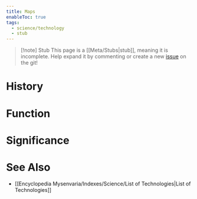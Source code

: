 ```yaml
---
title: Maps
enableToc: true
tags:
  - science/technology
  - stub
---
```


> [!note] Stub
> This page is a [[Meta/Stubs|stub]], meaning it is incomplete. Help expand it by commenting or create a new [issue](https://github.com/RagtimeGal/quartz--encyclopedia-mysenvaria/issues/new/choose) on the git!


# History

# Function

# Significance

# See Also
- [[Encyclopedia Mysenvaria/Indexes/Science/List of Technologies|List of Technologies]]